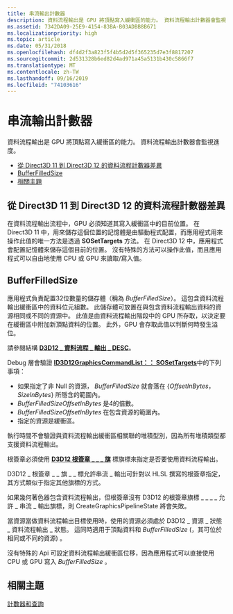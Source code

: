 ```yaml
---
title: 串流輸出計數器
description: 資料流程輸出是 GPU 將頂點寫入緩衝區的能力。 資料流程輸出計數器會監視進度。
ms.assetid: 7342DA09-25E9-4154-83BA-B03ADBB8B671
ms.localizationpriority: high
ms.topic: article
ms.date: 05/31/2018
ms.openlocfilehash: df4d2f3a823f5f4b5d2d5f365235d7e3f8817207
ms.sourcegitcommit: 2d531328b6ed82d4ad971a45a5131b430c5866f7
ms.translationtype: MT
ms.contentlocale: zh-TW
ms.lasthandoff: 09/16/2019
ms.locfileid: "74103616"
---
```

# <a name="stream-output-counters"></a>串流輸出計數器

資料流程輸出是 GPU 將頂點寫入緩衝區的能力。 資料流程輸出計數器會監視進度。

-   [從 Direct3D 11 到 Direct3D 12 的資料流程計數器差異](#differences-in-stream-counters-from-direct3d-11-to-direct3d-12)
-   [BufferFilledSize](#bufferfilledsize)
-   [相關主題](#related-topics)

## <a name="differences-in-stream-counters-from-direct3d-11-to-direct3d-12"></a>從 Direct3D 11 到 Direct3D 12 的資料流程計數器差異

在資料流程輸出流程中，GPU 必須知道其寫入緩衝區中的目前位置。 在 Direct3D 11 中，用來儲存這個位置的記憶體是由驅動程式配置，而應用程式用來操作此值的唯一方法是透過 **SOSetTargets** 方法。 在 Direct3D 12 中，應用程式會配置記憶體來儲存這個目前的位置。 沒有特殊的方法可以操作此值，而且應用程式可以自由地使用 CPU 或 GPU 來讀取/寫入值。

## <a name="bufferfilledsize"></a>BufferFilledSize

應用程式負責配置32位數量的儲存體（稱為 *BufferFilledSize*）。 這包含資料流程輸出緩衝區中的資料位元組數。 此儲存體可放置在與包含資料流程輸出資料的資源相同或不同的資源中。 此值是由資料流程輸出階段中的 GPU 所存取，以決定要在緩衝區中附加新頂點資料的位置。 此外，GPU 會存取此值以判斷何時發生溢位。

請參閱結構 [**D3D12 \_ 資料流程 \_ 輸出 \_ DESC**](/windows/desktop/api/d3d12/ns-d3d12-d3d12_stream_output_desc)。

Debug 層會驗證 [**ID3D12GraphicsCommandList：： SOSetTargets**](/windows/desktop/api/d3d12/nf-d3d12-id3d12graphicscommandlist-sosettargets)中的下列事項：

-   如果指定了非 Null 的資源， *BufferFilledSize* 就會落在 {*OffsetInBytes*， *SizeInBytes*} 所隱含的範圍內。
-   *BufferFilledSizeOffsetInBytes* 是4的倍數。
-   *BufferFilledSizeOffsetInBytes* 在包含資源的範圍內。
-   指定的資源是緩衝區。

執行時間不會驗證與資料流程輸出緩衝區相關聯的堆積型別，因為所有堆積類型都支援資料流程輸出。

根簽章必須使用 [**D3D12 根簽章 \_ \_ \_ 旗**](/windows/desktop/api/d3d12/ne-d3d12-d3d12_root_signature_flags) 標旗標來指定是否要使用資料流程輸出。

D3D12 \_ 根簽章 \_ \_ 旗 \_ \_ 標允許串流 \_ 輸出可針對以 HLSL 撰寫的根簽章指定，其方式類似于指定其他旗標的方式。

[](/windows/desktop/api/d3d12/nf-d3d12-id3d12device-creategraphicspipelinestate)如果幾何著色器包含資料流程輸出，但根簽章沒有 D3D12 的根簽章旗標 \_ \_ \_ \_ 允許 \_ 串流 \_ 輸出旗標，則 CreateGraphicsPipelineState 將會失敗。

當資源當做資料流程輸出目標使用時，使用的資源必須處於 D3D12 \_ 資源 \_ 狀態 \_ 資料流程輸出 \_ 狀態。 這同時適用于頂點資料和 *BufferFilledSize* (，其可位於相同或不同的資源) 。

沒有特殊的 Api 可設定資料流程輸出緩衝區位移，因為應用程式可以直接使用 CPU 或 GPU 寫入 *BufferFilledSize* 。

## <a name="related-topics"></a>相關主題

<dl> <dt>

[計數器和查詢](counters-and-queries.md)
</dt> </dl>

 

 





